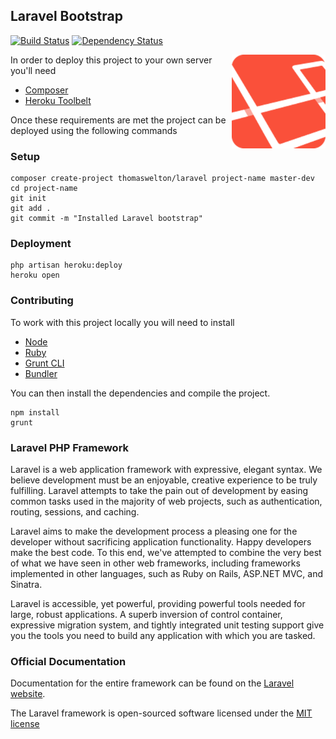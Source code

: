 ## Laravel Bootstrap
[![Build Status](https://travis-ci.org/thomaswelton/laravel.png)](https://travis-ci.org/thomaswelton/laravel)
[![Dependency Status](https://david-dm.org/thomaswelton/laravel.png)](https://david-dm.org/thomaswelton/laravel)

<img src="icon.png" align="right" height=150>

In order to deploy this project to your own server you'll need

* [Composer](http://getcomposer.org/doc/00-intro.md#globally)
* [Heroku Toolbelt](https://toolbelt.herokuapp.com/)

Once these requirements are met the project can be deployed using the following commands

### Setup

```
composer create-project thomaswelton/laravel project-name master-dev
cd project-name
git init
git add .
git commit -m "Installed Laravel bootstrap"
```

### Deployment

```
php artisan heroku:deploy
heroku open
```

### Contributing

To work with this project locally you will need to install

* [Node](http://nodejs.org)
* [Ruby](http://www.ruby-lang.org/en/downloads/)
* [Grunt CLI](http://gruntjs.com/getting-started#installing-the-cli)
* [Bundler](http://gembundler.com/)

You can then install the dependencies and compile the project.

```
npm install
grunt
```

### Laravel PHP Framework

Laravel is a web application framework with expressive, elegant syntax. We believe development must be an enjoyable, creative experience to be truly fulfilling. Laravel attempts to take the pain out of development by easing common tasks used in the majority of web projects, such as authentication, routing, sessions, and caching.

Laravel aims to make the development process a pleasing one for the developer without sacrificing application functionality. Happy developers make the best code. To this end, we've attempted to combine the very best of what we have seen in other web frameworks, including frameworks implemented in other languages, such as Ruby on Rails, ASP.NET MVC, and Sinatra.

Laravel is accessible, yet powerful, providing powerful tools needed for large, robust applications. A superb inversion of control container, expressive migration system, and tightly integrated unit testing support give you the tools you need to build any application with which you are tasked.

### Official Documentation

Documentation for the entire framework can be found on the [Laravel website](http://laravel.com/docs).

The Laravel framework is open-sourced software licensed under the [MIT license](http://opensource.org/licenses/MIT)
